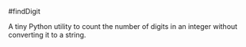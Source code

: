 #findDigit

A tiny Python utility to count the number of digits in an integer without converting it to a string.
